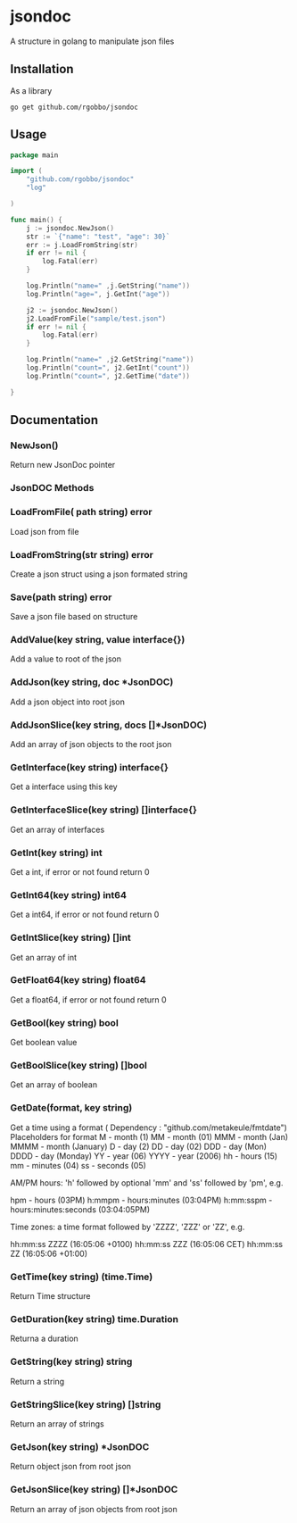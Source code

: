 # jsondoc
A structure in golang to manipulate json files

## Installation

As a library

```shell
go get github.com/rgobbo/jsondoc
```

## Usage

```go
package main

import (
	"github.com/rgobbo/jsondoc"
	"log"

)

func main() {
	j := jsondoc.NewJson()
	str := `{"name": "test", "age": 30}`
	err := j.LoadFromString(str)
	if err != nil {
		log.Fatal(err)
	}

	log.Println("name=" ,j.GetString("name"))
	log.Println("age=", j.GetInt("age"))

	j2 := jsondoc.NewJson()
	j2.LoadFromFile("sample/test.json")
	if err != nil {
		log.Fatal(err)
	}

	log.Println("name=" ,j2.GetString("name"))
	log.Println("count=", j2.GetInt("count"))
	log.Println("count=", j2.GetTime("date"))

}
```

## Documentation

### NewJson()
Return new JsonDoc pointer

### JsonDOC Methods

### LoadFromFile( path string) error
 Load json from file


### LoadFromString(str string) error
 Create a json struct using a json formated string


### Save(path string) error
 Save a json file based on structure


### AddValue(key string, value interface{})
 Add a value to root of the json


### AddJson(key string, doc *JsonDOC)
 Add a json object into root json


### AddJsonSlice(key string, docs []*JsonDOC)
 Add an array of json objects to the root json


### GetInterface(key string) interface{}
 Get a interface using this key


### GetInterfaceSlice(key string) []interface{}
 Get an array of interfaces


### GetInt(key string) int
 Get a int, if error or not found return 0


### GetInt64(key string) int64
 Get a int64, if error or not found return 0


### GetIntSlice(key string) []int
Get an array of int


### GetFloat64(key string) float64
 Get a float64, if error or not found return 0


### GetBool(key string) bool
 Get boolean value


### GetBoolSlice(key string) []bool
 Get an array of boolean


### GetDate(format, key string)
 Get a time using a format
 ( Dependency : "github.com/metakeule/fmtdate")
 Placeholders for format
 M    - month (1)
MM   - month (01)
MMM  - month (Jan)
MMMM - month (January)
D    - day (2)
DD   - day (02)
DDD  - day (Mon)
DDDD - day (Monday)
YY   - year (06)
YYYY - year (2006)
hh   - hours (15)
mm   - minutes (04)
ss   - seconds (05)

AM/PM hours: 'h' followed by optional 'mm' and 'ss' followed by 'pm', e.g.

hpm        - hours (03PM)
h:mmpm     - hours:minutes (03:04PM)
h:mm:sspm  - hours:minutes:seconds (03:04:05PM)

Time zones: a time format followed by 'ZZZZ', 'ZZZ' or 'ZZ', e.g.

hh:mm:ss ZZZZ (16:05:06 +0100)
hh:mm:ss ZZZ  (16:05:06 CET)
hh:mm:ss ZZ   (16:05:06 +01:00)


### GetTime(key string) (time.Time)
 Return Time structure


### GetDuration(key string) time.Duration
 Returna a duration


### GetString(key string) string
 Return a string


### GetStringSlice(key string) []string
 Return an array of strings


### GetJson(key string) *JsonDOC
 Return object json from root json


### GetJsonSlice(key string) []*JsonDOC
 Return an array of json objects from root json
